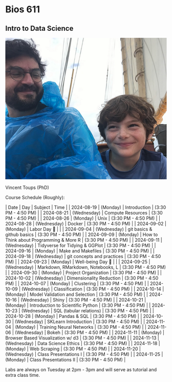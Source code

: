 Bios 611
========
Intro to Data Science
---------------------

![Me](https://github.com/Vincent-Toups/6112024/blob/main/lectures/01-intro/images/vandf.png)



Vincent Toups (PhD)

Course Schedule (Roughly):

|       Date | Day         | Subject                                 | Time                |
| 2024-08-19 | (Monday)    | Introduction                            | (3:30 PM - 4:50 PM) |
| 2024-08-21 | (Wednesday) | Compute Resources                       | (3:30 PM - 4:50 PM) |
| 2024-08-26 | (Monday)    | Unix                                    | (3:30 PM - 4:50 PM) |
| 2024-08-28 | (Wednesday) | Docker                                  | (3:30 PM - 4:50 PM) |
| 2024-09-02 | (Monday)    | Labor Day 🌟                            |                     |
| 2024-09-04 | (Wednesday) | git basics & github basics              | (3:30 PM - 4:50 PM) |
| 2024-09-09 | (Monday)    | How to Think about Programming & More R | (3:30 PM - 4:50 PM) |
| 2024-09-11 | (Wednesday) | Tidyverse for Tidying & GGPlot          | (3:30 PM - 4:50 PM) |
| 2024-09-16 | (Monday)    | Make and Makefiles                      | (3:30 PM - 4:50 PM) |
| 2024-09-18 | (Wednesday) | git concepts and practices              | (3:30 PM - 4:50 PM) |
| 2024-09-23 | (Monday)    | Well-being Day 🧘                       |                     |
| 2024-09-25 | (Wednesday) | Markdown, RMarkdown, Notebooks, L       | (3:30 PM - 4:50 PM) |
| 2024-09-30 | (Monday)    | Project Organization                    | (3:30 PM - 4:50 PM) |
| 2024-10-02 | (Wednesday) | Dimensionality Reduction                | (3:30 PM - 4:50 PM) |
| 2024-10-07 | (Monday)    | Clustering                              | (3:30 PM - 4:50 PM) |
| 2024-10-09 | (Wednesday) | Classification                          | (3:30 PM - 4:50 PM) |
| 2024-10-14 | (Monday)    | Model Validation and Selection          | (3:30 PM - 4:50 PM) |
| 2024-10-16 | (Wednesday) | Shiny                                   | (3:30 PM - 4:50 PM) |
| 2024-10-21 | (Monday)    | Introduction to Scientific Python       | (3:30 PM - 4:50 PM) |
| 2024-10-23 | (Wednesday) | SQL (tabular relations)                 | (3:30 PM - 4:50 PM) |
| 2024-10-28 | (Monday)    | Pandas & SQL                            | (3:30 PM - 4:50 PM) |
| 2024-10-30 | (Wednesday) | SKLearn Introduction                    | (3:30 PM - 4:50 PM) |
| 2024-11-04 | (Monday)    | Training Neural Networks                | (3:30 PM - 4:50 PM) |
| 2024-11-06 | (Wednesday) | Bokeh                                   | (3:30 PM - 4:50 PM) |
| 2024-11-11 | (Monday)    | Browser Based Visualization w/ d3       | (3:30 PM - 4:50 PM) |
| 2024-11-13 | (Wednesday) | Data Science Ethics                     | (3:30 PM - 4:50 PM) |
| 2024-11-18 | (Monday)    | Web Scraping                            | (3:30 PM - 4:50 PM) |
| 2024-11-20 | (Wednesday) | Class Presentations I                   | (3:30 PM - 4:50 PM) |
| 2024-11-25 | (Monday)    | Class Presentations II                  | (3:30 PM - 4:50 PM) |

Labs are always on Tuesday at 2pm - 3pm and will serve as tutorial and extra class time.


